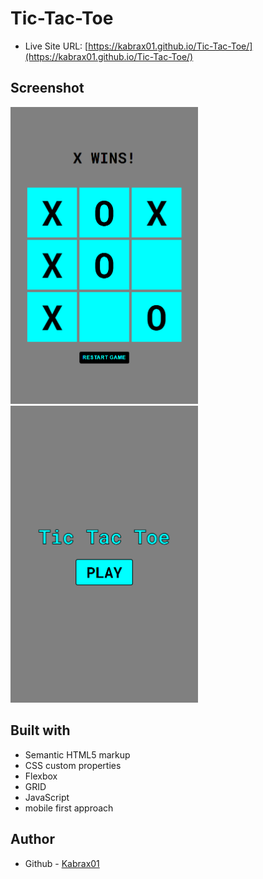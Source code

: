 # Tic-Tac-Toe

- Live Site URL: [https://kabrax01.github.io/Tic-Tac-Toe/](https://kabrax01.github.io/Tic-Tac-Toe/)

## Screenshot

<img src="/img/ss_TTT_2.png" width="300">
<img src="/img/ss_TT_3.png" width="300">


## Built with

- Semantic HTML5 markup
- CSS custom properties
- Flexbox
- GRID
- JavaScript
- mobile first approach

## Author

- Github - [Kabrax01](https://github.com/Kabrax01)
